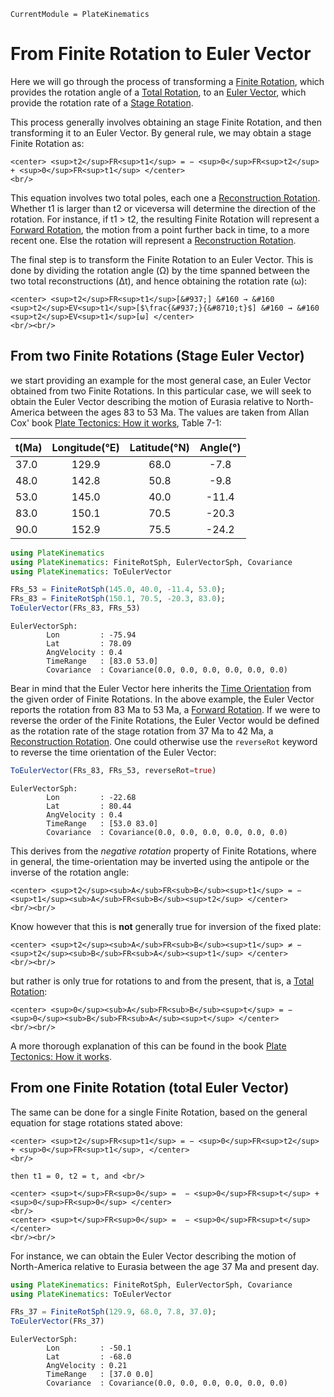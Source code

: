 ```@meta
CurrentModule = PlateKinematics
```

# From Finite Rotation to Euler Vector

Here we will go through the process of transforming a [Finite Rotation](@ref), which provides the rotation angle of a [Total Rotation](@ref), to an [Euler Vector](@ref), which provide the rotation rate of a [Stage Rotation](@ref).

This process generally involves obtaining an stage Finite Rotation, and then transforming it to an Euler Vector. By general rule, we may obtain a stage Finite Rotation as:

```@raw html
<center> <sup>t2</sup>FR<sup>t1</sup> = − <sup>0</sup>FR<sup>t2</sup> + <sup>0</sup>FR<sup>t1</sup> </center> 
<br/>
```  

This equation involves two total poles, each one a [Reconstruction Rotation](@ref). Whether t1 is larger than t2 or viceversa will determine the direction of the rotation. For instance, if t1 > t2, the resulting Finite Rotation will represent a [Forward Rotation](@ref), the motion from a point further back in time, to a more recent one. Else the rotation will represent a [Reconstruction Rotation](@ref).

The final step is to transform the Finite Rotation to an Euler Vector. This is done by dividing the rotation angle (&#937;) by the time spanned between the two total reconstructions (Δt), and hence obtaining the rotation rate (ω):

```@raw html
<center> <sup>t2</sup>FR<sup>t1</sup>[&#937;] &#160 → &#160 <sup>t2</sup>EV<sup>t1</sup>[$\frac{&#937;}{&#8710;t}$] &#160 → &#160 <sup>t2</sup>EV<sup>t1</sup>[ω] </center>
<br/><br/>
```  


## From two Finite Rotations (Stage Euler Vector)

we start providing an example for the most general case, an Euler Vector obtained from two Finite Rotations. In this particular case, we will seek to obtain the Euler Vector describing the motion of Eurasia relative to North-America between the ages 83 to 53 Ma. The values are taken from Allan Cox' book [Plate Tectonics: How it works](https://www.wiley.com/en-us/Plate+Tectonics%3A+How+It+Works-p-9781444314212/), Table 7-1:

| t(Ma) | Longitude(°E) | Latitude(°N) | Angle(°) |
|-------|:-------------:|:------------:|:--------:|
| 37.0  | 129.9         | 68.0         | -7.8     |
| 48.0  | 142.8         | 50.8         | -9.8     |
| 53.0  | 145.0         | 40.0         | -11.4    |
| 83.0  | 150.1         | 70.5         | -20.3    |
| 90.0  | 152.9         | 75.5         | -24.2    |


```julia
using PlateKinematics
using PlateKinematics: FiniteRotSph, EulerVectorSph, Covariance
using PlateKinematics: ToEulerVector

FRs_53 = FiniteRotSph(145.0, 40.0, -11.4, 53.0);
FRs_83 = FiniteRotSph(150.1, 70.5, -20.3, 83.0);
ToEulerVector(FRs_83, FRs_53)
```

```REPL
EulerVectorSph:
        Lon         : -75.94
        Lat         : 78.09
        AngVelocity : 0.4
        TimeRange   : [83.0 53.0]
        Covariance  : Covariance(0.0, 0.0, 0.0, 0.0, 0.0, 0.0)
```

Bear in mind that the Euler Vector here inherits the [Time Orientation](@ref) from the given order of Finite Rotations. In the above example, the Euler Vector reports the rotation from 83 Ma to 53 Ma, a [Forward Rotation](@ref). If we were to reverse the order of the Finite Rotations, the Euler Vector would be defined as the rotation rate of the stage rotation from 37 Ma to 42 Ma, a [Reconstruction Rotation](@ref). One could otherwise use the `reverseRot` keyword to reverse the time orientation of the Euler Vector:

```julia
ToEulerVector(FRs_83, FRs_53, reverseRot=true)
```

```REPL
EulerVectorSph:
        Lon         : -22.68
        Lat         : 80.44
        AngVelocity : 0.4
        TimeRange   : [53.0 83.0]
        Covariance  : Covariance(0.0, 0.0, 0.0, 0.0, 0.0, 0.0)
```

This derives from the *negative rotation* property of Finite Rotations, where in general, the time-orientation may be inverted using the antipole or the inverse of the rotation angle:

```@raw html
<center> <sup>t2</sup><sub>A</sub>FR<sub>B</sub><sup>t1</sup> = − <sup>t1</sup><sub>A</sub>FR<sub>B</sub><sup>t2</sup> </center>
<br/><br/>
``` 

Know however that this is **not** generally true for inversion of the fixed plate:

```@raw html
<center> <sup>t2</sup><sub>A</sub>FR<sub>B</sub><sup>t1</sup> ≠ − <sup>t2</sup><sub>B</sub>FR<sub>A</sub><sup>t1</sup> </center>
<br/><br/>
``` 

but rather is only true for rotations to and from the present, that is, a [Total Rotation](@ref):

```@raw html
<center> <sup>0</sup><sub>A</sub>FR<sub>B</sub><sup>t</sup> = − <sup>0</sup><sub>B</sub>FR<sub>A</sub><sup>t</sup> </center>
<br/><br/> 
``` 

A more thorough explanation of this can be found in the book [Plate Tectonics: How it works](https://www.wiley.com/en-us/Plate+Tectonics%3A+How+It+Works-p-9781444314212/).





## From one Finite Rotation (total Euler Vector)

The same can be done for a single Finite Rotation, based on the general equation for stage rotations stated above: 

```@raw html
<center> <sup>t2</sup>FR<sup>t1</sup> = − <sup>0</sup>FR<sup>t2</sup> + <sup>0</sup>FR<sup>t1</sup>, </center>
<br/>

then t1 = 0, t2 = t, and <br/>

<center> <sup>t</sup>FR<sup>0</sup> =  − <sup>0</sup>FR<sup>t</sup> + <sup>0</sup>FR<sup>0</sup> </center>
<br/>
<center> <sup>t</sup>FR<sup>0</sup> =  − <sup>0</sup>FR<sup>t</sup> </center>
<br/><br/>
```  

For instance, we can obtain the Euler Vector describing the motion of North-America relative to Eurasia between the age 37 Ma and present day. 

```julia
using PlateKinematics: FiniteRotSph, EulerVectorSph, Covariance
using PlateKinematics: ToEulerVector

FRs_37 = FiniteRotSph(129.9, 68.0, 7.8, 37.0);
ToEulerVector(FRs_37)
```

```REPL
EulerVectorSph:
        Lon         : -50.1
        Lat         : -68.0
        AngVelocity : 0.21 
        TimeRange   : [37.0 0.0]
        Covariance  : Covariance(0.0, 0.0, 0.0, 0.0, 0.0, 0.0)
```